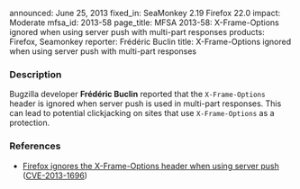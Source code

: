announced: June 25, 2013
fixed_in: SeaMonkey 2.19
          Firefox 22.0
impact: Moderate
mfsa_id: 2013-58
page_title: MFSA 2013-58: X-Frame-Options ignored when using server push with multi-part responses
products: Firefox, Seamonkey
reporter: Frédéric Buclin
title: X-Frame-Options ignored when using server push with multi-part responses

<h3>Description</h3>

<p>Bugzilla developer <strong>Frédéric Buclin</strong> reported
that the <code>X-Frame-Options</code> header is ignored when server push is used
in multi-part responses. This can lead to potential clickjacking on sites that
use <code>X-Frame-Options</code> as a protection.</p>


<h3>References</h3>

<ul>
  <li><a href="https://bugzilla.mozilla.org/show_bug.cgi?id=761667">
        Firefox ignores the X-Frame-Options header when using server push</a>
(<a href="http://cve.mitre.org/cgi-bin/cvename.cgi?name=CVE-2013-1696" class="ex-ref">CVE-2013-1696</a>)</li>
</ul>



